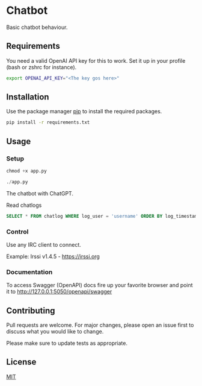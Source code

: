 # Chatbot

Basic chatbot behaviour.

## Requirements

You need a valid OpenAI API key for this to work. Set it up in your profile (bash or zshrc for instance).
```bash
export OPENAI_API_KEY="<The key gos here>"
```

## Installation

Use the package manager [pip](https://pip.pypa.io/en/stable/) to install the required packages.

```bash
pip install -r requirements.txt
```

## Usage

### Setup
```python
chmod +x app.py
```

```python
./app.py
```

The chatbot with ChatGPT.

Read chatlogs
```sql
SELECT * FROM chatlog WHERE log_user = 'username' ORDER BY log_timestamp DESC LIMIT 5;
```

### Control
Use any IRC client to connect.

Example:
Irssi v1.4.5 - https://irssi.org



### Documentation
To access Swagger (OpenAPI) docs fire up your favorite browser and point it to 
http://127.0.0.1:5050/openapi/swagger



## Contributing

Pull requests are welcome. For major changes, please open an issue first
to discuss what you would like to change.

Please make sure to update tests as appropriate.



## License

[MIT](https://choosealicense.com/licenses/mit/)
